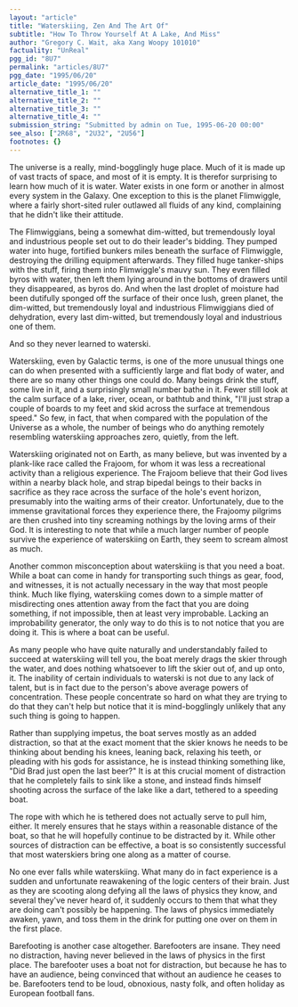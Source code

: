 ```yaml
---
layout: "article"
title: "Waterskiing, Zen And The Art Of"
subtitle: "How To Throw Yourself At A Lake, And Miss"
author: "Gregory C. Wait, aka Xang Woopy 101010"
factuality: "UnReal"
pgg_id: "8U7"
permalink: "articles/8U7"
pgg_date: "1995/06/20"
article_date: "1995/06/20"
alternative_title_1: ""
alternative_title_2: ""
alternative_title_3: ""
alternative_title_4: ""
submission_string: "Submitted by admin on Tue, 1995-06-20 00:00"
see_also: ["2R68", "2U32", "2U56"]
footnotes: {}
---
```

<div>
<p>The universe is a really, mind-bogglingly huge place. Much of it is made up of vast tracts of space, and most of it is empty. It is therefor surprising to learn how much of it is water. Water exists in one form or another in almost every system in the Galaxy. One exception to this is the planet Flimwiggle, where a fairly short-sited ruler outlawed all fluids of any kind, complaining that he didn't like their attitude.</p>
<p>The Flimwiggians, being a somewhat dim-witted, but tremendously loyal and industrious people set out to do their leader's bidding. They pumped water into huge, fortified bunkers miles beneath the surface of Flimwiggle, destroying the drilling equipment afterwards. They filled huge tanker-ships with the stuff, firing them into Flimwiggle's mauvy sun. They even filled byros with water, then left them lying around in the bottoms of drawers until they disappeared, as byros do. And when the last droplet of moisture had been dutifully sponged off the surface of their once lush, green planet, the dim-witted, but tremendously loyal and industrious Flimwiggians died of dehydration, every last dim-witted, but tremendously loyal and industrious one of them.</p>
<p>And so they never learned to waterski.</p>
<p>Waterskiing, even by Galactic terms, is one of the more unusual things one can do when presented with a sufficiently large and flat body of water, and there are so many other things one could do. Many beings drink the stuff, some live in it, and a surprisingly small number bathe in it. Fewer still look at the calm surface of a lake, river, ocean, or bathtub and think, "I'll just strap a couple of boards to my feet and skid across the surface at tremendous speed." So few, in fact, that when compared with the population of the Universe as a whole, the number of beings who do anything remotely resembling waterskiing approaches zero, quietly, from the left.</p>
<p>Waterskiing originated not on Earth, as many believe, but was invented by a plank-like race called the Frajoom, for whom it was less a recreational activity than a religious experience. The Frajoom believe that their God lives within a nearby black hole, and strap bipedal beings to their backs in sacrifice as they race across the surface of the hole's event horizon, presumably into the waiting arms of their creator. Unfortunately, due to the immense gravitational forces they experience there, the Frajoomy pilgrims are then crushed into tiny screaming nothings by the loving arms of their God. It is interesting to note that while a much larger number of people survive the experience of waterskiing on Earth, they seem to scream almost as much.</p>
<p>Another common misconception about waterskiing is that you need a boat. While a boat can come in handy for transporting such things as gear, food, and witnesses, it is not actually necessary in the way that most people think. Much like flying, waterskiing comes down to a simple matter of misdirecting ones attention away from the fact that you are doing something, if not impossible, then at least very improbable. Lacking an improbability generator, the only way to do this is to not notice that you are doing it. This is where a boat can be useful.</p>
<p>As many people who have quite naturally and understandably failed to succeed at waterskiing will tell you, the boat merely drags the skier through the water, and does nothing whatsoever to lift the skier out of, and up onto, it. The inability of certain individuals to waterski is not due to any lack of talent, but is in fact due to the person's above average powers of concentration. These people concentrate so hard on what they are trying to do that they can't help but notice that it is mind-bogglingly unlikely that any such thing is going to happen.</p>
<p>Rather than supplying impetus, the boat serves mostly as an added distraction, so that at the exact moment that the skier knows he needs to be thinking about bending his knees, leaning back, relaxing his teeth, or pleading with his gods for assistance, he is instead thinking something like, "Did Brad just open the last beer?" It is at this crucial moment of distraction that he completely fails to sink like a stone, and instead finds himself shooting across the surface of the lake like a dart, tethered to a speeding boat.</p>
<p>The rope with which he is tethered does not actually serve to pull him, either. It merely ensures that he stays within a reasonable distance of the boat, so that he will hopefully continue to be distracted by it. While other sources of distraction can be effective, a boat is so consistently successful that most waterskiers bring one along as a matter of course.</p>
<p>No one ever falls while waterskiing. What many do in fact experience is a sudden and unfortunate reawakening of the logic centers of their brain. Just as they are scooting along defying all the laws of physics they know, and several they've never heard of, it suddenly occurs to them that what they are doing can't possibly be happening. The laws of physics immediately awaken, yawn, and toss them in the drink for putting one over on them in the first place.</p>
<p>Barefooting is another case altogether. Barefooters are insane. They need no distraction, having never believed in the laws of physics in the first place. The barefooter uses a boat not for distraction, but because he has to have an audience, being convinced that without an audience he ceases to be. Barefooters tend to be loud, obnoxious, nasty folk, and often holiday as European football fans.</p>
</div>
